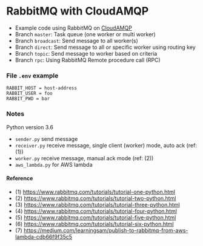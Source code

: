 # RabbitMQ with CloudAMQP

* Example code using RabbitMQ on [CloudAMQP](https://cloudamqp.com)
* Branch `master`: Task queue (one worker or multi worker)
* Branch `broadcast`: Send message to all worker(s)
* Branch `direct`: Send message to all or specific worker using routing key
* Branch `topic`: Send message to worker based on criteria
* Branch `rpc`: Using RabbitMQ Remote procedure call (RPC)

### File `.env` example

```env
RABBIT_HOST = host-address
RABBIT_USER = foo
RABBIT_PWD = bar
```

### Notes

Python version 3.6

* `sender.py` send message
* `receiver.py` receive message, single client (worker) mode, auto ack (ref: (1))
* `worker.py` receive message, manual ack mode (ref: (2))
* `aws_lambda.py` for AWS lambda

#### Reference

* (1) https://www.rabbitmq.com/tutorials/tutorial-one-python.html
* (2) https://www.rabbitmq.com/tutorials/tutorial-two-python.html
* (3) https://www.rabbitmq.com/tutorials/tutorial-three-python.html
* (4) https://www.rabbitmq.com/tutorials/tutorial-four-python.html
* (5) https://www.rabbitmq.com/tutorials/tutorial-five-python.html
* (6) https://www.rabbitmq.com/tutorials/tutorial-six-python.html
* (7) https://medium.com/learningsam/publish-to-rabbitmq-from-aws-lambda-cdb66f9f35c5